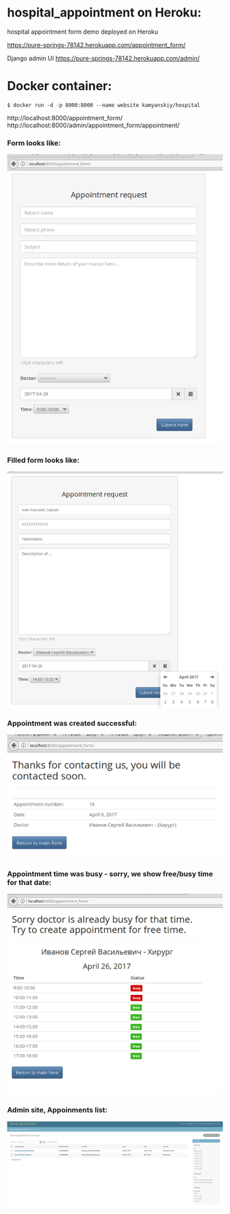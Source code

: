 # hospital_appointment on Heroku:
hospital appointment form demo deployed on Heroku  

https://pure-springs-78142.herokuapp.com/appointment_form/

Django admin UI https://pure-springs-78142.herokuapp.com/admin/

# Docker container:
```
$ docker run -d -p 8000:8000 --name website kamyanskiy/hospital
```
http://localhost:8000/appointment_form/
http://localhost:8000/admin/appointment_form/appointment/


### Form looks like: 
![form](./doc/img/form.png)

### Filled form looks like:
![filled_form](./doc/img/filled_form.png)

### Appointment was created successful:
![thanks](./doc/img/thanks.png)

### Appointment time was busy - sorry, we show free/busy time for that date:
![sorry](./doc/img/sorry.png)

### Admin site, Appoinments list: 
![report](./doc/img/report.png)
